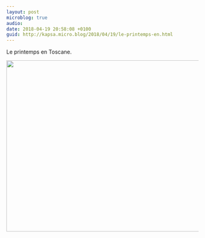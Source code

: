 ```yaml
---
layout: post
microblog: true
audio: 
date: 2018-04-19 20:58:08 +0100
guid: http://kapsa.micro.blog/2018/04/19/le-printemps-en.html
---
```

Le printemps en Toscane.

<img src="http://www.jeankapsa.com/uploads/2018/7556afb91f.jpg" width="600" height="450" />
